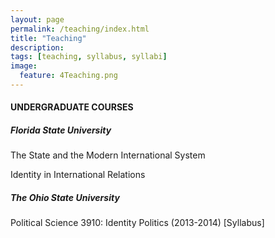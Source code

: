 ```yaml
---
layout: page
permalink: /teaching/index.html
title: "Teaching"
description:
tags: [teaching, syllabus, syllabi]
image:
  feature: 4Teaching.png
---
```


#### UNDERGRADUATE COURSES


##### Florida State University

The State and the Modern International System

Identity in International Relations


##### The Ohio State University

Political Science 3910: Identity Politics (2013-2014) [Syllabus]
